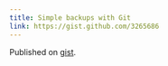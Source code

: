 ```yaml
---
title: Simple backups with Git
link: https://gist.github.com/3265686
---
```


Published on [gist](https://gist.github.com/3265686).



